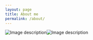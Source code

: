 ```yaml
---
layout: page
title: About me
permalink: /about/
---
```


![Image description](/images/config.png)![Image description](/images/config.png)

